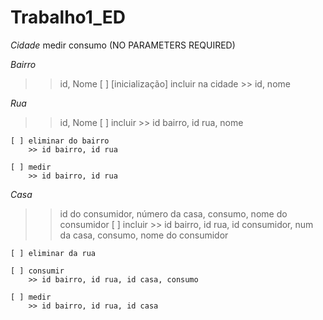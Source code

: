 # Trabalho1_ED

_Cidade_ 
medir consumo (NO PARAMETERS REQUIRED)

_Bairro_
>> id, Nome
	[ ] [inicialização] incluir na cidade
		>> id, nome


_Rua_
>> id, Nome
	[ ] incluir 
		>> id bairro, id rua, nome

	[ ] eliminar do bairro 
		>> id bairro, id rua

	[ ] medir 
		>> id bairro, id rua


_Casa_
>> id do consumidor, número da casa, consumo, nome do consumidor
	[ ] incluir 
		>> id bairro, id rua, id consumidor, num da casa, consumo, nome do consumidor
	
	[ ] eliminar da rua
	
	[ ] consumir 
		>> id bairro, id rua, id casa, consumo
	
	[ ] medir 
		>> id bairro, id rua, id casa
